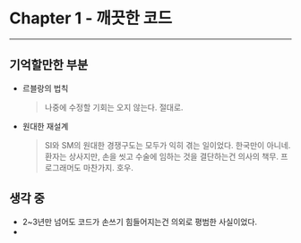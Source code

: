 # Chapter 1 - 깨끗한 코드
--- 
## 기억할만한 부분
- 르블랑의 법칙 
  > 나중에 수정할 기회는 오지 않는다. 절대로.
- 원대한 재설계
  > SI와 SM의 원대한 경쟁구도는 모두가 익히 겪는 일이었다. 한국만이 아니네.
  > 환자는 상사지만, 손을 씻고 수술에 임하는 것을 결단하는건 의사의 책무. 프로그래머도 마찬가지. 호우. 

## 생각 중
- 2~3년만 넘어도 코드가 손쓰기 힘들어지는건 의외로 평범한 사실이었다.
- 